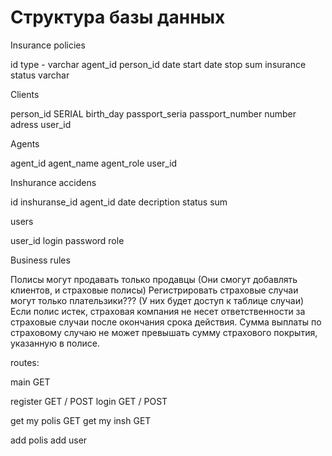 # Структура базы данных

Insurance policies

id
type - varchar
agent_id 
person_id
date start
date stop
sum insurance
status varchar

Clients

person_id SERIAL
birth_day
passport_seria
passport_number
number
adress
user_id


Agents

agent_id
agent_name
agent_role
user_id

Inshurance accidens

id
inshuranse_id
agent_id
date
decription
status
sum

users

user_id
login
password
role


Business rules

Полисы могут продавать только продавцы (Они смогут добавлять клиентов, и страховые полисы)
Регистрировать страховые случаи могут только плательзики??? (У них будет доступ к таблице случаи)
Если полис истек, страховая компания не несет ответственности за страховые случаи после окончания срока действия.
Сумма выплаты по страховому случаю не может превышать сумму страхового покрытия, указанную в полисе.

routes:

main GET

register GET / POST
login GET / POST

get my polis GET
get my insh GET

add polis
add user
